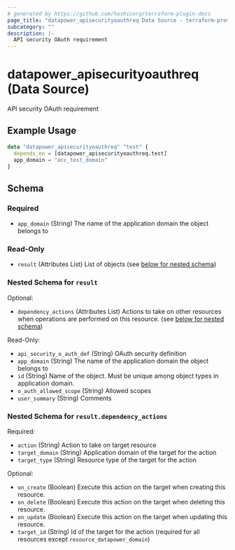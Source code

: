 ```yaml
---
# generated by https://github.com/hashicorp/terraform-plugin-docs
page_title: "datapower_apisecurityoauthreq Data Source - terraform-provider-datapower"
subcategory: ""
description: |-
  API security OAuth requirement
---
```


# datapower_apisecurityoauthreq (Data Source)

API security OAuth requirement

## Example Usage

```terraform
data "datapower_apisecurityoauthreq" "test" {
  depends_on = [datapower_apisecurityoauthreq.test]
  app_domain = "acc_test_domain"
}
```

<!-- schema generated by tfplugindocs -->
## Schema

### Required

- `app_domain` (String) The name of the application domain the object belongs to

### Read-Only

- `result` (Attributes List) List of objects (see [below for nested schema](#nestedatt--result))

<a id="nestedatt--result"></a>
### Nested Schema for `result`

Optional:

- `dependency_actions` (Attributes List) Actions to take on other resources when operations are performed on this resource. (see [below for nested schema](#nestedatt--result--dependency_actions))

Read-Only:

- `api_security_o_auth_def` (String) OAuth security definition
- `app_domain` (String) The name of the application domain the object belongs to
- `id` (String) Name of the object. Must be unique among object types in application domain.
- `o_auth_allowed_scope` (String) Allowed scopes
- `user_summary` (String) Comments

<a id="nestedatt--result--dependency_actions"></a>
### Nested Schema for `result.dependency_actions`

Required:

- `action` (String) Action to take on target resource
- `target_domain` (String) Application domain of the target for the action
- `target_type` (String) Resource type of the target for the action

Optional:

- `on_create` (Boolean) Execute this action on the target when creating this resource.
- `on_delete` (Boolean) Execute this action on the target when deleting this resource.
- `on_update` (Boolean) Execute this action on the target when updating this resource.
- `target_id` (String) Id of the target for the action (required for all resources except `resource_datapower_domain`)
